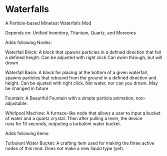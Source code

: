 # Waterfalls
A Particle-based Minetest Waterfalls Mod

Depends on: Unified Inventory, Titanium, Quartz, and Moreores

Adds following Nodes:

Waterfall Block:
  A block that spawns particles in a defined direction that fall a defined height. Can be adjusted with right click
  Can swim through, but will drown
 
Waterfall Basin:
  A block for placing at the bottom of a given waterfall, spawns particles that rebound from the ground in a defined direction and       
  height. Can be ajusted with right click. Not water, nor can you drown. May be changed in future

Fountain:
  A Beautiful Fountain with a simple particle animation, non-adjustable.

Whirlpool Machine:
  A furnace-like node that allows a user to input a bucket of water and a quartz crystal. Then after pulling a lever, the device  
  runs for 10 seconds, outputing a turbulent water bucket.
  
Adds following items:

Turbulent Water Bucket:
  A crafting item used for making the three active nodes of this mod. Does not make a new liquid type (yet).   
  
  
